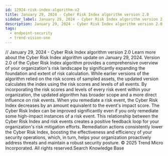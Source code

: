 ```yaml
---
id: 12924-risk-index-algorithm-v2
title: January 29, 2024 - Cyber Risk Index algorithm version 2.0
sidebar_label: January 29, 2024 - Cyber Risk Index algorithm version 2.0
description: January 29, 2024 - Cyber Risk Index algorithm version 2.0
tags:
  - endpoint-security
  - trend-vision-one
---
```


/*<![CDATA[*/ $('#title').html($('meta[name=map-description]').attr('content')); /*]]>*/ January 29, 2024 - Cyber Risk Index algorithm version 2.0 Learn more about the Cyber Risk Index algorithm update on January 29, 2024. Version 2.0 of the Cyber Risk Index algorithm provides a comprehensive overview of your organization's risk landscape by significantly expanding the foundation and extent of risk calculation. While earlier versions of the algorithm relied on the risk scores of sampled assets, the updated version calculates the index using the risk scores and levels of all events. By incorporating the risk scores and levels of every risk event within your organization, the updated algorithm has broader scope and a more direct influence on risk events. When you remediate a risk event, the Cyber Risk Index decreases by an amount equivalent to the event's impact score. The Cyber Risk Index can be improved significantly even if you only remediate some high-impact instances of a risk event. This relationship between the Cyber Risk Index and risk events creates a positive feedback loop for your organization's risk mitigation efforts. Remediation actions consistently lower the Cyber Risk Index, boosting the effectiveness and efficiency of your security operations, which, in turn, helps your organization proactively address threats and maintain a robust security posture. © 2025 Trend Micro Incorporated. All rights reserved.Search Knowledge Base